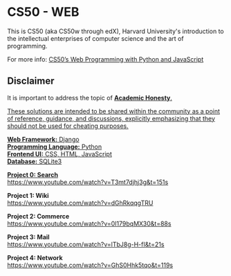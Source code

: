 ﻿# CS50 - WEB

This is CS50 (aka CS50w through edX), Harvard University's introduction to the intellectual enterprises of computer science and the art of programming.

For more info: [CS50’s Web Programming with Python and JavaScript](https://cs50.harvard.edu/web/2020/)

## Disclaimer

It is important to address the topic of <a href="https://cs50.harvard.edu/web/2020/honesty/" rel="nofollow">**Academic Honesty**.

These solutions are intended to be shared within the community as a point of reference, guidance, and discussions, explicitly emphasizing that they should not be used for cheating purposes.

**Web Framework:** Django  
**Programming Language:** Python  
**Frontend UI:** CSS, HTML, JavaScript  
**Database:** SQLite3  

**Project 0: Search**  
https://www.youtube.com/watch?v=T3mt7djhj3g&t=151s

**Project 1: Wiki**  
https://www.youtube.com/watch?v=dGhRkqqgTRU

**Project 2: Commerce**  
https://www.youtube.com/watch?v=0I179bqMX30&t=88s

**Project 3: Mail**  
https://www.youtube.com/watch?v=lTbJ8g-H-fI&t=21s

**Project 4: Network**  
https://www.youtube.com/watch?v=GhS0Hhk5tqo&t=119s
